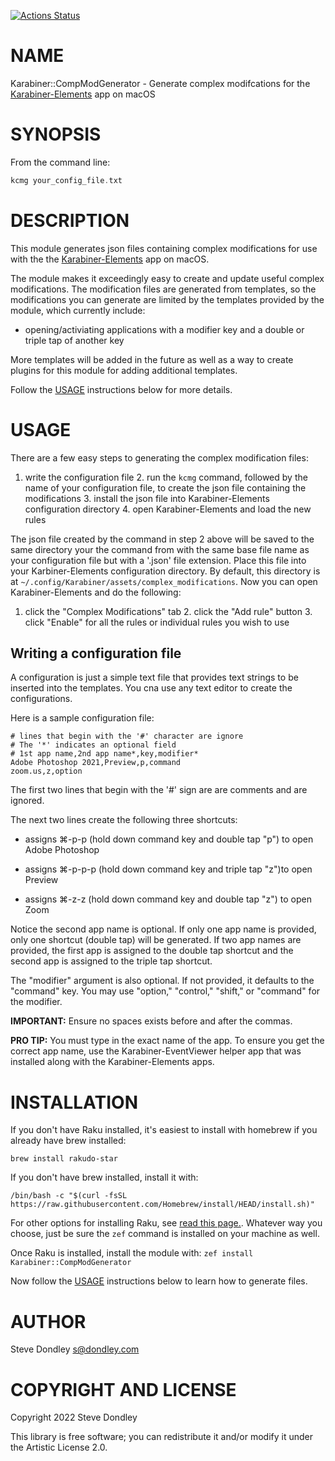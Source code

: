 [![Actions Status](https://github.com/sdondley/Karabiner-CompModGenerator/workflows/test/badge.svg)](https://github.com/sdondley/Karabiner-CompModGenerator/actions)

NAME
====

Karabiner::CompModGenerator - Generate complex modifcations for the [Karabiner-Elements](https://karabiner-elements.pqrs.org) app on macOS

SYNOPSIS
========

From the command line:

```raku
kcmg your_config_file.txt
```

DESCRIPTION
===========

This module generates json files containing complex modifications for use with the the [Karabiner-Elements](https://karabiner-elements.pqrs.org) app on macOS.

The module makes it exceedingly easy to create and update useful complex modifications. The modification files are generated from templates, so the modifications you can generate are limited by the templates provided by the module, which currently include:

* opening/activiating applications with a modifier key and a double or triple tap of another key

More templates will be added in the future as well as a way to create plugins for this module for adding additional templates.

Follow the [USAGE](USAGE) instructions below for more details.

USAGE
=====

There are a few easy steps to generating the complex modification files:

1. write the configuration file 2. run the `kcmg` command, followed by the name of your configuration file, to create the json file containing the modifications 3. install the json file into Karabiner-Elements configuration directory 4. open Karabiner-Elements and load the new rules

The json file created by the command in step 2 above will be saved to the same directory your the command from with the same base file name as your configuration file but with a '.json' file extension. Place this file into your Karbiner-Elements configuration directory. By default, this directory is at `~/.config/Karabiner/assets/complex_modifications`. Now you can open Karabiner-Elements and do the following:

1. click the "Complex Modifications" tab 2. click the "Add rule" button 3. click "Enable" for all the rules or individual rules you wish to use

Writing a configuration file
----------------------------

A configuration is just a simple text file that provides text strings to be inserted into the templates. You cna use any text editor to create the configurations.

Here is a sample configuration file:

    # lines that begin with the '#' character are ignore
    # The '*' indicates an optional field
    # 1st app name,2nd app name*,key,modifier*
    Adobe Photoshop 2021,Preview,p,command
    zoom.us,z,option

The first two lines that begin with the '#' sign are are comments and are ignored.

The next two lines create the following three shortcuts:

  * assigns ⌘-p-p (hold down command key and double tap "p") to open Adobe Photoshop

  * assigns ⌘-p-p-p (hold down command key and triple tap "z")to open Preview

  * assigns ⌘-z-z (hold down command key and double tap "z") to open Zoom

Notice the second app name is optional. If only one app name is provided, only one shortcut (double tap) will be generated. If two app names are provided, the first app is assigned to the double tap shortcut and the second app is assigned to the triple tap shortcut.

The "modifier" argument is also optional. If not provided, it defaults to the "command" key. You may use "option," "control," "shift," or "command" for the modifier.

**IMPORTANT:** Ensure no spaces exists before and after the commas.

**PRO TIP:** You must type in the exact name of the app. To ensure you get the correct app name, use the Karabiner-EventViewer helper app that was installed along with the Karabiner-Elements apps.

INSTALLATION
============

If you don't have Raku installed, it's easiest to install with homebrew if you already have brew installed:

`brew install rakudo-star`

If you don't have brew installed, install it with:

`/bin/bash -c "$(curl -fsSL https://raw.githubusercontent.com/Homebrew/install/HEAD/install.sh)"`

For other options for installing Raku, see [read this page.](https://course.raku.org/essentials/how-to-install-rakudo/). Whatever way you choose, just be sure the `zef` command is installed on your machine as well.

Once Raku is installed, install the module with: `zef install Karabiner::CompModGenerator`

Now follow the [USAGE](USAGE) instructions below to learn how to generate files.

AUTHOR
======

Steve Dondley <s@dondley.com>

COPYRIGHT AND LICENSE
=====================

Copyright 2022 Steve Dondley

This library is free software; you can redistribute it and/or modify it under the Artistic License 2.0.


